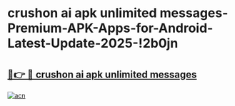 # crushon ai apk unlimited messages-Premium-APK-Apps-for-Android-Latest-Update-2025-!2b0jn

# <h2><a href="https://googleone.com">🔗👉 🔴 crushon ai apk unlimited messages</a></h2>

[![acn](https://github.com/user-attachments/assets/0f9c940e-d8b0-45ae-aac7-cd30a18b3e1c)](https://googleone.com)

